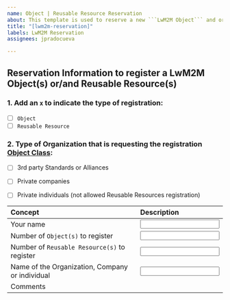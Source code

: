 ```yaml
---
name: Object | Reusable Resource Reservation
about: This template is used to reserve a new ```LwM2M Object``` and or ```Reusable Resource```
title: "[lwm2m-reservation]"
labels: LwM2M Reservation
assignees: jpradocueva

---
```


## Reservation Information to register a LwM2M Object(s) or/and Reusable Resource(s) ##
### 1. Add an ```x``` to indicate the type of registration: ###
  - [ ] ```Object```    
  - [ ] ```Reusable Resource```
  
### 2. Type of Organization that is requesting the registration [Object Class](http://www.openmobilealliance.org/wp/OMNA/LwM2M/LwM2MRegistry.html#registry-table): ###
  - [ ] 3rd party Standards or Alliances
  - [ ] Private companies
  - [ ] Private individuals (not allowed Reusable Resources registration)
   

Concept            | Description
:----------------|:------------------------------
Your name   | <input your name>
Number of ```Object(s)``` to register  | <input number of Objects if any>
Number of ```Reusable Resource(s)``` to register  | <input number of Reusable Resources if any>
Name of the Organization, Company or individual    | <input your organization name>
Comments  | <please add any comment that you think will assist the Maintainer with your reservation>
